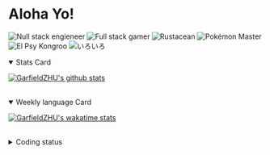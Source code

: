 # Aloha Yo!

![Null stack engieneer](https://img.shields.io/badge/-Null_stack_engineer-a890f0)
![Full stack gamer](https://img.shields.io/badge/-Full_stack_gamer-78c850)
![Rustacean](https://img.shields.io/badge/-Rustacean-f74c00)
![Pokémon Master](https://img.shields.io/badge/-Pokémon_Master-f8d030)
![El Psy Kongroo](https://img.shields.io/badge/-El_Psy_Kongroo-6890f0)
![いろいろ](https://img.shields.io/badge/-いろいろ-f85888)


<details open>
<summary>Stats Card</summary>
 
[![GarfieldZHU's github stats](https://github-readme-stats.vercel.app/api?username=GarfieldZHU&show_icons=true&theme=tokyonight)](https://github.com/anuraghazra/github-readme-stats)
 
</details>

<br/>

<details open>
<summary>Weekly language Card</summary>
 
[![GarfieldZHU's wakatime stats](https://github-readme-stats.vercel.app/api/wakatime?username=AlohaYo&theme=nightowl&layout=compact)](https://github.com/GarfieldZHU/GarfieldZHU)


<br/>

</details>

<details>

<summary>Coding status</summary>

<br/>

<!--START_SECTION:waka-->
**🐱 My Github Data** 

> 🏆 241 Contributions in the Year 2021
 > 
> 📦 475.2 kB Used in Github's Storage 
 > 
> 🚫 Not Opted to Hire
 > 
> 📜 57 Public Repositories 
 > 
> 🔑 33 Private Repositories  
 > 
**I'm a Night 🦉** 

```text
🌞 Morning    71 commits     ███░░░░░░░░░░░░░░░░░░░░░░   14.46% 
🌆 Daytime    144 commits    ███████░░░░░░░░░░░░░░░░░░   29.33% 
🌃 Evening    178 commits    █████████░░░░░░░░░░░░░░░░   36.25% 
🌙 Night      98 commits     █████░░░░░░░░░░░░░░░░░░░░   19.96%

```


📊 **This Week I Spent My Time On** 

```text
💬 Programming Languages: 
TypeScript               23 hrs 5 mins       ████████████████████░░░░░   83.03% 
JavaScript               1 hr 53 mins        █░░░░░░░░░░░░░░░░░░░░░░░░   6.81% 
JSON                     1 hr 7 mins         █░░░░░░░░░░░░░░░░░░░░░░░░   4.06% 
SCSS                     31 mins             ░░░░░░░░░░░░░░░░░░░░░░░░░   1.9% 
Java                     31 mins             ░░░░░░░░░░░░░░░░░░░░░░░░░   1.87%

🔥 Editors: 
VS Code                  27 hrs 12 mins      ████████████████████████░   97.82% 
IntelliJ                 36 mins             ░░░░░░░░░░░░░░░░░░░░░░░░░   2.18%

💻 Operating System: 
Mac                      25 hrs 58 mins      ███████████████████████░░   93.4% 
Windows                  1 hr 50 mins        █░░░░░░░░░░░░░░░░░░░░░░░░   6.6%

```


<!--END_SECTION:waka-->

</details>
